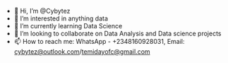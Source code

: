 - 👋 Hi, I’m @Cybytez
- 👀 I’m interested in anything data
- 🌱 I’m currently learning Data Science
- 💞️ I’m looking to collaborate on Data Analysis and Data science projects
- 📫 How to reach me: WhatsApp - +2348160928031, Email: cybytez@outlook.com/temidayofc@gmail.com

<!---
Cybytez/Cybytez is a ✨ special ✨ repository because its `README.md` (this file) appears on your GitHub profile.
You can click the Preview link to take a look at your changes.
--->
